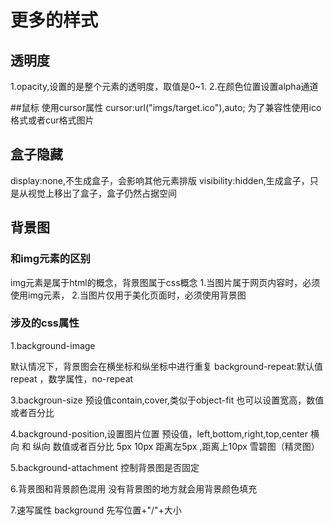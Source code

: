 # 更多的样式

## 透明度
1.opacity,设置的是整个元素的透明度，取值是0~1.
2.在颜色位置设置alpha通道

##鼠标
使用cursor属性
cursor:url("imgs/target.ico"),auto;
为了兼容性使用ico格式或者cur格式图片

## 盒子隐藏
display:none,不生成盒子，会影响其他元素排版
visibility:hidden,生成盒子，只是从视觉上移出了盒子，盒子仍然占据空间

## 背景图

### 和img元素的区别

img元素是属于html的概念，背景图属于css概念
1.当图片属于网页内容时，必须使用img元素，
2.当图片仅用于美化页面时，必须使用背景图

### 涉及的css属性
1.background-image

默认情况下，背景图会在横坐标和纵坐标中进行重复
background-repeat:默认值repeat ，数学属性，no-repeat

3.backgroun-size
预设值contain,cover,类似于object-fit
也可以设置宽高，数值或者百分比


4.background-position,设置图片位置
预设值，left,bottom,right,top,center  横向 和 纵向
数值或者百分比  5px 10px   距离左5px ,距离上10px
雪碧图（精灵图）

5.background-attachment
控制背景图是否固定

6.背景图和背景颜色混用
没有背景图的地方就会用背景颜色填充

7.速写属性
background
先写位置+"/"+大小

